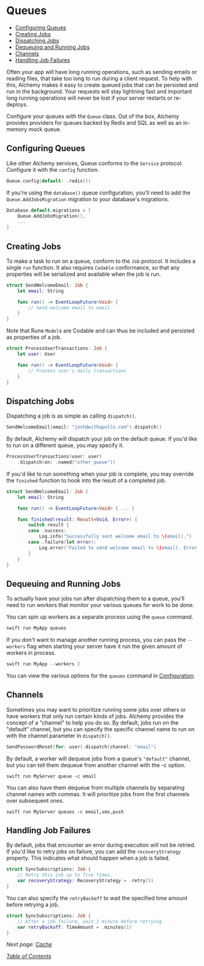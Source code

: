 # Queues

- [Configuring Queues](#configuring-queues)
- [Creating Jobs](#creating-jobs)
- [Dispatching Jobs](#dispatching-jobs)
- [Dequeuing and Running Jobs](#dequeuing-and-running-jobs)
- [Channels](#channels)
- [Handling Job Failures](#handling-job-failures)

Often your app will have long running operations, such as sending emails or reading files, that take too long to run during a client request. To help with this, Alchemy makes it easy to create queued jobs that can be persisted and run in the background. Your requests will stay lightning fast and important long running operations will never be lost if your server restarts or re-deploys.

Configure your queues with the `Queue` class. Out of the box, Alchemy provides providers for queues backed by Redis and SQL as well as an in-memory mock queue.

## Configuring Queues

Like other Alchemy services, Queue conforms to the `Service` protocol. Configure it with the `config` function.

```swift
Queue.config(default: .redis())
```

If you're using the `database()` queue configuration, you'll need to add the `Queue.AddJobsMigration` migration to your database's migrations.

```swift
Database.default.migrations = [
    Queue.AddJobsMigration(),
    ...
]
```

## Creating Jobs

To make a task to run on a queue, conform to the `Job` protocol. It includes a single `run` function. It also requires `Codable` conformance, so that any properties will be serialized and available when the job is run.

```swift
struct SendWelcomeEmail: Job {
    let email: String

    func run() -> EventLoopFuture<Void> {
        // Send welcome email to email
    }
}
```

Note that Rune `Model`s are Codable and can thus be included and persisted as properties of a job.


```swift
struct ProcessUserTransactions: Job {
    let user: User

    func run() -> EventLoopFuture<Void> {
        // Process user's daily transactions
    }
}
```

## Dispatching Jobs

Dispatching a job is as simple as calling `dispatch()`.

```swift
SendWelcomeEmail(email: "josh@withapollo.com").dispatch()
```

By default, Alchemy will dispatch your job on the default queue. If you'd like to run on a different queue, you may specify it.

```swift
ProcessUserTransactions(user: user)
    .dispatch(on: .named("other_queue"))
```

If you'd like to run something when your job is complete, you may override the `finished` function to hook into the result of a completed job.

```swift
struct SendWelcomeEmail: Job {
    let email: String

    func run() -> EventLoopFuture<Void> { ... }

    func finished(result: Result<Void, Error>) {
        switch result {
        case .success:
            Log.info("Successfully sent welcome email to \(email).")
        case .failure(let error):
            Log.error("Failed to send welcome email to \(email). Error was: \(error).")
        }
    }
}
```

## Dequeuing and Running Jobs

To actually have your jobs run after dispatching them to a queue, you'll need to run workers that monitor your various queues for work to be done.

You can spin up workers as a separate process using the `queue` command.

```bash
swift run MyApp queues
```

If you don't want to manage another running process, you can pass the `--workers` flag when starting your server have it run the given amount of workers in process.

```swift
swift run MyApp --workers 2
```

You can view the various options for the `queues` command in [Configuration](1_Configuration.md#queue).

## Channels

Sometimes you may want to prioritize running some jobs over others or have workers that only run certain kinds of jobs. Alchemy provides the concept of a "channel" to help you do so. By default, jobs run on the "default" channel, but you can specify the specific channel name to run on with the channel parameter in `dispatch()`.

```swift
SendPasswordReset(for: user).dispatch(channel: "email")
```

By default, a worker will dequeue jobs from a queue's `"default"` channel, but you can tell them dequeue from another channel with the -c option.

```shell
swift run MyServer queue -c email
```

You can also have them dequeue from multiple channels by separating channel names with commas. It will prioritize jobs from the first channels over subsequent ones.

```shell
swift run MyServer queues -c email,sms,push
```

## Handling Job Failures

By default, jobs that encounter an error during execution will not be retried. If you'd like to retry jobs on failure, you can add the `recoveryStrategy` property. This indicates what should happen when a job is failed.

```swift
struct SyncSubscriptions: Job {
    // Retry this job up to five times.
    var recoveryStrategy: RecoveryStrategy = .retry(5)
}
```

You can also specify the `retryBackoff` to wait the specified time amount before retrying a job.

```swift
struct SyncSubscriptions: Job {
    // After a job failure, wait 1 minute before retrying
    var retryBackoff: TimeAmount = .minutes(1)
}
```

_Next page: [Cache](9_Cache.md)_

_[Table of Contents](/Docs#docs)_
